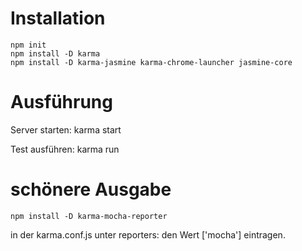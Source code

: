 # Installation

```
npm init
npm install -D karma
npm install -D karma-jasmine karma-chrome-launcher jasmine-core
```

# Ausführung

Server starten: karma start

Test ausführen: karma run

# schönere Ausgabe

`npm install -D karma-mocha-reporter`

in der karma.conf.js unter reporters: den Wert ['mocha'] eintragen.
